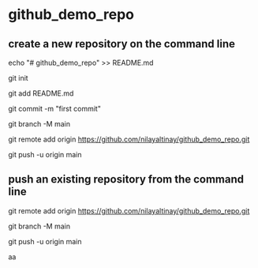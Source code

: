 # github_demo_repo

## create a new repository on the command line

echo "# github_demo_repo" >> README.md

git init

git add README.md

git commit -m "first commit"

git branch -M main

git remote add origin  https://github.com/nilayaltinay/github_demo_repo.git

git push -u origin main


## push an existing repository from the command line

git remote add origin https://github.com/nilayaltinay/github_demo_repo.git

git branch -M main

git push -u origin main


aa
